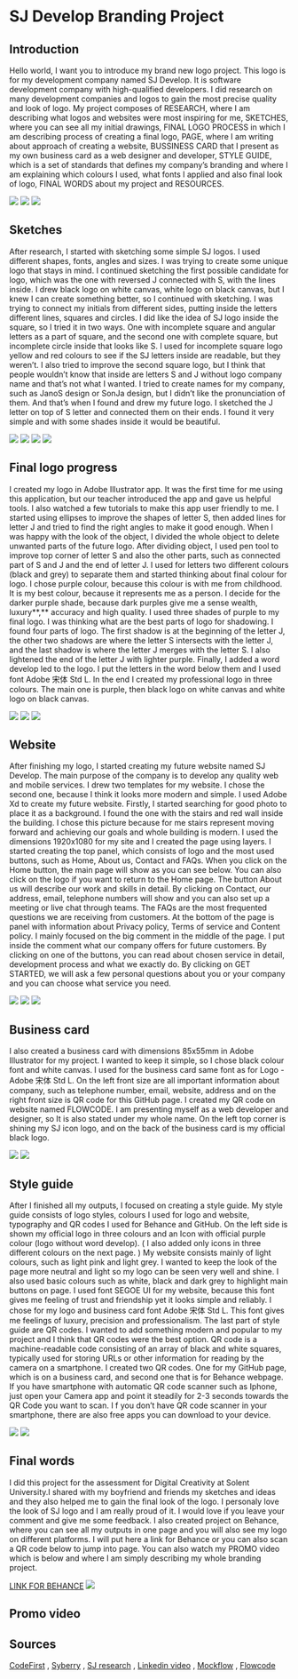 # SJ Develop Branding Project



## Introduction

Hello world, I want you to introduce my brand new logo project. This logo is for my development company named SJ Develop. It is software development company with high-qualified developers. I did research on many development companies and logos to gain the most precise quality and look of logo. My project composes of RESEARCH, where I am describing what logos and websites were most inspiring for me, SKETCHES, where you can see all my initial drawings, FINAL LOGO PROCESS in which I am describing process of creating a final logo, PAGE, where I am writing about approach of creating a website, BUSSINESS CARD that I present as my own business card as a web designer and developer, STYLE GUIDE, which is a set of standards that defines my company’s branding and where I am explaining which colours I used, what fonts I applied and also final look of logo, FINAL WORDS about my project and RESOURCES.

![](dev_page.png)
![](sj_brands-01.jpg)
![](dev_page1.png)



## Sketches

After research, I started with sketching some simple SJ logos. I used different shapes, fonts, angles and sizes. I was trying to create some unique logo that stays in mind. I continued sketching the first possible candidate for logo, which was the one with reversed J connected with S, with the lines inside. I drew black logo on white canvas, white logo on black canvas, but I knew I can create something better, so I continued with sketching. I was trying to connect my initials from different sides, putting inside the letters different lines, squares and circles. I did like the idea of SJ logo inside the square, so I tried it in two ways. One with incomplete square and angular letters as a part of square, and the second one with complete square, but incomplete circle inside that looks like S. I used for incomplete square logo yellow and red colours to see if the SJ letters inside are readable, but they weren’t. I also tried to improve the second square logo, but I think that people wouldn’t know that inside are letters S and J without logo company name and that’s not what I wanted. I tried to create names for my company, such as JanoS design or SonJa design, but I didn’t like the pronunciation of them. And that’s when I found and drew my future logo. I sketched the J letter on top of S letter and connected them on their ends. I found it very simple and with some shades inside it would be beautiful.

![](IMG_4683.jpg)
![](IMG_4684.jpg)
![](IMG_4685.jpg)
![](IMG_4687.jpg)

## Final logo progress

I created my logo in Adobe Illustrator app. It was the first time for me using this application, but our teacher introduced the app and gave us helpful tools. I also watched a few tutorials to make this app user friendly to me. I started using ellipses to improve the shapes of letter S, then added lines for letter J and tried to find the right angles to make it good enough. When I was happy with the look of the object, I divided the whole object to delete unwanted parts of the future logo. After dividing object, I used pen tool to improve top corner of letter S and also the other parts, such as connected part of S and J and the end of letter J. I used for letters two different colours (black and grey) to separate them and started thinking about final colour for logo. I chose purple colour, because this colour is with me from childhood. It is my best colour, because it represents me as a person. I decide for the darker purple shade, because dark purples give me a sense wealth, luxury**,** accuracy and high quality. I used three shades of purple to my final logo. I was thinking what are the best parts of logo for shadowing. I found four parts of logo. The first shadow is at the beginning of the letter J, the other two shadows are where the letter S intersects with the letter J, and the last shadow is where the letter J merges with the letter S. I also lightened the end of the letter J with lighter purple. Finally, I added a word develop led to the logo. I put the letters in the word below them and I used font Adobe 宋体 Std L. In the end I created my professional logo in three colours. The main one is purple, then black logo on white canvas and white logo on black canvas.

![](Behance_official_sj-04.jpg)
![](Behance_official_sj-05.jpg)
![](icon_official-01.jpg)

## Website
After finishing my logo, I started creating my future website named SJ Develop. The main purpose of the company is to develop any quality web and mobile services. I drew two templates for my website. I chose the second one, because I think it looks more modern and simple. I used Adobe Xd to create my future website. Firstly, I started searching for good photo to place it as a background. I found the one with the stairs and red wall inside the building. I chose this picture because for me stairs represent moving forward and achieving our goals and whole building is modern. I used the dimensions 1920x1080 for my site and I created the page using layers. I started creating the top panel, which consists of logo and the most used buttons, such as Home, About us, Contact and FAQs. When you click on the Home button, the main page will show as you can see below. You can also click on the logo if you want to return to the Home page. The button About us will describe our work and skills in detail. By clicking on Contact, our address, email, telephone numbers will show and you can also set up a meeting or live chat through teams. The FAQs are the most frequented questions we are receiving from customers. At the bottom of the page is panel with information about Privacy policy, Terms of service and Content policy. I mainly focused on the big comment in the middle of the page. I put inside the comment what our company offers for future customers. By clicking on one of the buttons, you can read about chosen service in detail, development process and what we exactly do. By clicking on GET STARTED, we will ask a few personal questions about you or your company and you can choose what service you need. 

![](library-of-congress-dB8hFMYTT9U-unsplash.jpg)
![](IMG_4688.jpg)
![](Behance_official_sj-01.jpg)

## Business card
I also created a business card with dimensions 85x55mm in Adobe Illustrator for my project. I wanted to keep it simple, so I chose black colour font and white canvas. I used for the business card same font as for Logo - Adobe 宋体 Std L. On the left front size are all important information about company, such as telephone number, email, website, address and on the right front size is QR code for this GitHub page. I created my QR code on website named FLOWCODE. I am presenting myself as a web developer and designer, so It is also stated under my whole name. On the left top corner is shining my SJ icon logo, and on the back of the business card is my official black logo.

![](Vcard_front-01.jpg)
![](PSD_3.jpg)

## Style guide
After I finished all my outputs, I focused on creating a style guide. My style guide consists of logo styles, colours I used for logo and website, typography and QR codes I used for Behance and GitHub. On the left side is shown my official logo in three colours and an Icon with official purple colour (logo without word develop). ( I also added only icons in three different colours on the next page. ) My website consists mainly of light colours, such as light pink and light grey. I wanted to keep the look of the page more neutral and light so my logo can be seen very well and shine. I also used basic colours such as white, black and dark grey to highlight main buttons on page. I used font SEGOE UI for my website, because this font gives me feeling of trust and friendship yet it looks simple and reliably. I chose for my logo and business card font Adobe 宋体 Std L. This font gives me feelings of luxury, precision and professionalism. The last part of style guide are QR codes. I wanted to add something modern and popular to my project and I think that QR codes were the best option. QR code is a machine-readable code consisting of an array of black and white squares, typically used for storing URLs or other information for reading by the camera on a smartphone. I created two QR codes. One for my GitHub page, which is on a business card, and second one that is for Behance webpage. If you have smartphone with automatic QR code scanner such as Iphone, just open your Camera app and point it steadily for 2-3 seconds towards the QR Code you want to scan. I f you don’t have QR code scanner in your smartphone, there are also free apps you can download to your device.

![](Behance_official_sj-03.jpg)
![](qr_codes.jpg)

## Final words
I did this project for the assessment for Digital Creativity at Solent University.I shared with my boyfriend and friends my sketches and ideas and they also helped me to gain the final look of the logo. I personaly love the look of SJ logo and I am really proud of it. I would love if you leave your comment and give me some feedback. I also created project on Behance, where you can see all my outputs in one page and you will also see my logo on different platforms. I will put here a link for Behance or you can also scan a QR code below to jump into page. You can also watch my PROMO video which is below and where I am simply describing my whole branding project.

[LINK FOR BEHANCE](https://www.behance.net/gallery/107433283/SJ-Develop-Branding-Project?)
![](behance_code.jpg)

## Promo video


## Sources
[CodeFirst](https://www.codefirst.co.uk) ,
[Syberry](https://www.syberry.com/?utm_source=themanifest.com&utm_medium=referral&utm_campaign=software-development) ,
[SJ research](https://www.google.com/search?q=sj+logo&safe=strict&sxsrf=ALeKk021wyP3PVAq3UCeMmr_GBSKz83S7g:1605713478598&source=lnms&tbm=isch&sa=X&ved=2ahUKEwjF0ILstIztAhVlqnEKHW-nCykQ_AUoAXoECAsQAw&biw=1707&bih=821) ,
[Linkedin video](https://www.linkedin.com/learning/design-your-first-logo/discover-logo-design?u=56747793) ,
[Mockflow](https://www.mockflow.com) ,
[Flowcode](https://www.flowcode.com)




